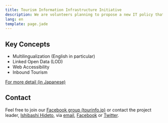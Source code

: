 ```yaml
---
title: Tourism Information Infrastructure Initiative
description: We are volunteers planning to propose a new IT policy that brings greater experiences for visitors to Japan. We aim to have the policy implemented by 2020 Summer Olympics.
lang: en
template: page.jade
---
```


Key Concepts
------------

- Multilingualization (English in particular)
- Linked Open Data (LOD)
- Web Accessibility
- Inbound Tourism

[For more detail (in Japanese)](./)


Contact
-------

Feel free to join our [Facebook group (tourinfo.jp)][1] or contact the project leader, [Ishibashi Hideto][2], via [email][3], [Facebook][4] or [Twitter][5].


[1]: https://www.facebook.com/groups/267182690120144/
[2]: http://ishibashihideto.net
[3]: mailto:me@ishibashihideto.net
[4]: https://www.facebook.com/ishibashi.hideto
[5]: https://twitter.com/IshibashiHideto
